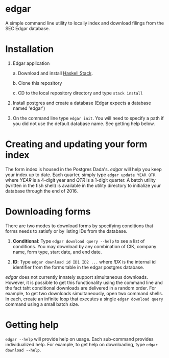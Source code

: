 # edgar
A simple command line utility to locally index and download filings from the SEC Edgar database.

# Installation

1. Edgar application

    a. Download and install [Haskell Stack](https://www.stackage.org).

    b. Clone this repository

    c. CD to the local repository directory and type `stack install`

2. Install postgres and create a database (Edgar expects a database named 'edgar')

3. On the command line type `edgar init`. You will need to specify a path if
   you did not use the default database name. See getting help below.

# Creating and updating your form index

The form index is housed in the Postgres Dada's. *edgar* will help you
keep your index up to date. Each quarter, simply type `edgar update YEAR QTR`
where *YEAR* is a 4-digit year and *QTR* is a 1-digit quarter. A batch
utility (written in the fish shell) is available in the utility directory
to initialize your database through the end of 2016.

# Downloading forms

There are two modes to download forms by specifying conditions that forms needs
to satisfy or by listing IDs from the database.

1. **Conditional**: Type `edgar download query --help` to see a list of
   conditions. You may download by any combination of CIK, company name, form
   type, start date, and end date.

2. **ID**: Type `edgar download id ID1 ID2 ...` where *IDX* is the internal id 
identifier from the forms table in the edgar postgres database.

*edgar* does not currently innately support simultaneous downloads. However, it
is possible to get this functionality using the command line and the fact taht
conditional downloads are delivered in a random order. For example, to get two
downloads simultaneously, open two command shells. In each, create an infinite
loop that executes a single `edgar download query` command using a small batch
size.


# Getting help

`edgar --help` will provide help on usage. Each sub-command provides individualized help. For example,
to get help on downloading, type `edgar download --help`. 


